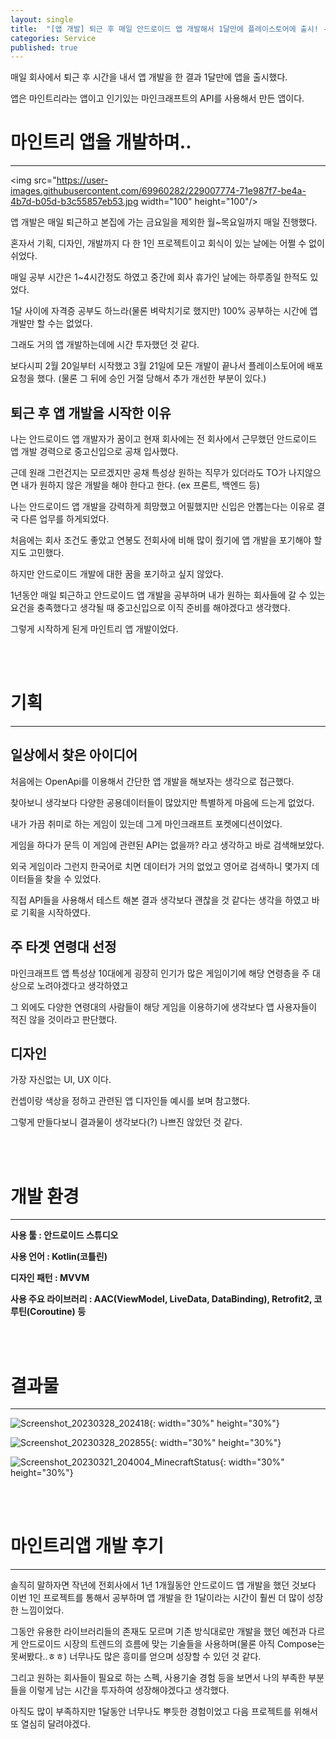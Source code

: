 ```yaml
---
layout: single
title:  "[앱 개발] 퇴근 후 매일 안드로이드 앱 개발해서 1달만에 플레이스토어에 출시! - 마인트리앱"
categories: Service
published: true
---
```


매일 회사에서 퇴근 후 시간을 내서 앱 개발을 한 결과 1달만에 앱을 출시했다.

앱은 마인트리라는 앱이고 인기있는 마인크래프트의 API를 사용해서 만든 앱이다.


# 마인트리 앱을 개발하며..

---


<img src="https://user-images.githubusercontent.com/69960282/229007774-71e987f7-be4a-4b7d-b05d-b3c55857eb53.jpg  width="100" height="100"/>

앱 개발은 매일 퇴근하고 본집에 가는 금요일을 제외한 월~목요일까지 매일 진행했다.

혼자서 기획, 디자인, 개발까지 다 한 1인 프로젝트이고 회식이 있는 날에는 어쩔 수 없이 쉬었다.

매일 공부 시간은 1~4시간정도 하였고 중간에 회사 휴가인 날에는 하루종일 한적도 있었다.

1달 사이에 자격증 공부도 하느라(물론 벼락치기로 했지만) 100% 공부하는 시간에 앱개발만 할 수는 없었다.

그래도 거의 앱 개발하는데에 시간 투자했던 것 같다.

보다시피 2월 20일부터 시작했고 3월 21일에 모든 개발이 끝나서 플레이스토어에 배포 요청을 했다. (물론 그 뒤에 승인 거절 당해서 추가 개선한 부분이 있다.)





## 퇴근 후 앱 개발을 시작한 이유

나는 안드로이드 앱 개발자가 꿈이고 현재 회사에는 전 회사에서 근무했던 안드로이드 앱 개발 경력으로 중고신입으로 공채 입사했다.

근데 원래 그런건지는 모르겠지만 공채 특성상 원하는 직무가 있더라도 TO가 나지않으면 내가 원하지 않은 개발을 해야 한다고 한다. (ex 프론트, 백엔드 등)

나는 안드로이드 앱 개발을 강력하게 희망했고 어필했지만 신입은 안뽑는다는 이유로 결국 다른 업무를 하게되었다.

처음에는 회사 조건도 좋았고 연봉도 전회사에 비해 많이 줬기에 앱 개발을 포기해야 할지도 고민했다.

하지만 안드로이드 개발에 대한 꿈을 포기하고 싶지 않았다.

1년동안 매일 퇴근하고 안드로이드 앱 개발을 공부하며 내가 원하는 회사들에 갈 수 있는 요건을 충족했다고 생각될 때 중고신입으로 이직 준비를 해야겠다고 생각했다.

그렇게 시작하게 된게 마인트리 앱 개발이었다.

<br/><br/>
# 기획

---

## 일상에서 찾은 아이디어

처음에는 OpenApi를 이용해서 간단한 앱 개발을 해보자는 생각으로 접근했다.

찾아보니 생각보다 다양한 공용데이터들이 많았지만 특별하게 마음에 드는게 없었다.

내가 가끔 취미로 하는 게임이 있는데 그게 마인크래프트 포켓에디션이었다.

게임을 하다가 문득 이 게임에 관련된 API는 없을까? 라고 생각하고 바로 검색해보았다.

외국 게임이라 그런지 한국어로 치면 데이터가 거의 없었고 영어로 검색하니 몇가지 데이터들을 찾을 수 있었다.

직접 API들을 사용해서 테스트 해본 결과 생각보다 괜찮을 것 같다는 생각을 하였고 바로 기획을 시작하였다.

## 주 타겟 연령대 선정

마인크래프트 앱 특성상 10대에게 굉장히 인기가 많은 게임이기에 해당 연령층을 주 대상으로 노려야겠다고 생각하였고

그 외에도 다양한 연령대의 사람들이 해당 게임을 이용하기에 생각보다 앱 사용자들이 적진 않을 것이라고 판단했다.

## 디자인

가장 자신없는 UI, UX 이다.

컨셉이랑 색상을 정하고 관련된 앱 디자인들 예시를 보며 참고했다.

그렇게 만들다보니 결과물이 생각보다(?) 나쁘진 않았던 것 같다.


<br/><br/>
# 개발 환경

---

**사용 툴 : 안드로이드 스튜디오**

**사용 언어 : Kotlin(코틀린)**

**디자인 패턴 : MVVM**

**사용 주요 라이브러리 : AAC(ViewModel, LiveData, DataBinding), Retrofit2, 코루틴(Coroutine) 등**



<br/><br/>
# 결과물

---

![Screenshot_20230328_202418](https://user-images.githubusercontent.com/69960282/229018096-4d48cc8e-e90a-4a5a-abf2-a0f45fe8e881.jpg){: width="30%" height="30%"}

![Screenshot_20230328_202855](https://user-images.githubusercontent.com/69960282/229018414-6788af16-b2c2-4a6b-ae86-9b07c906025a.jpg){: width="30%" height="30%"}

![Screenshot_20230321_204004_MinecraftStatus](https://user-images.githubusercontent.com/69960282/229018484-9696e1ea-c003-4d6c-82e2-2bec975ad0ec.jpg){: width="30%" height="30%"}


<br/><br/>
# 마인트리앱 개발 후기


---

솔직히 말하자면 작년에 전회사에서 1년 1개월동안 안드로이드 앱 개발을 했던 것보다 이번 1인 프로젝트를 통해서 공부하며 앱 개발을 한 1달이라는 시간이 훨씬 더 많이 성장한 느낌이었다.

그동안 유용한 라이브러리들의 존재도 모르며 기존 방식대로만 개발을 했던 예전과 다르게 안드로이드 시장의 트렌드의 흐름에 맞는 기술들을 사용하며(물론 아직 Compose는 못써봤다..ㅎㅎ) 너무나도 많은 흥미를 얻으며 성장할 수 있던 것 같다.

그리고 원하는 회사들이 필요로 하는 스펙, 사용기술 경험 등을 보면서 나의 부족한 부분들을 이렇게 남는 시간을 투자하여 성장해야겠다고 생각했다.

아직도 많이 부족하지만 1달동안 너무나도 뿌듯한 경험이었고 다음 프로젝트를 위해서 또 열심히 달려야겠다.








